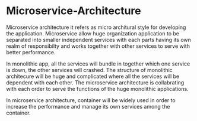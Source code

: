 # Microservice-Architecture

Microservice architecture it refers as micro architural style for developing the application. Microservice allow huge organization application to be separated into smaller independent services with each parts having its own realm of responsibilty and works together with other services to serve with better performance.

In monolithic app, all the services will bundle in together which one service is down, the other services will crashed. The structure of monolithic architecure will be huge and complicated where all the services will be dependent with each other. The microservice architecture is collabrating with each order to serve the functions of the huge monolithic applications.

In microservice architecture, container will be widely used in order to increase the performance and manage its own services among the container.
